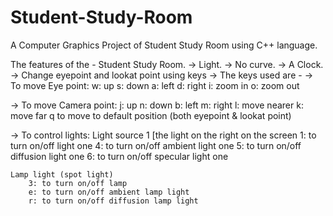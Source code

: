 # Student-Study-Room
A Computer Graphics Project of Student Study Room using C++ language.

The features of the  - Student Study Room.
-> Light.
-> No curve.
-> A Clock.
-> Change eyepoint and lookat point using keys
-> The keys used are -
-> To move Eye point:
	w: up
	s: down
	a: left
	d: right
	i: zoom in
	o: zoom out

-> To move Camera point:
	j: up
	n: down
	b: left
	m: right
	l: move nearer
	k: move far
	q to move to default position (both eyepoint & lookat point)

-> To control lights:
	Light source 1 [the light on the right on the screen
		1: to turn on/off light one
		4: to turn on/off ambient light one
		5: to turn on/off diffusion light one
		6: to turn on/off specular light one

	Lamp light (spot light)
		3: to turn on/off lamp
		e: to turn on/off ambient lamp light
		r: to turn on/off diffusion lamp light
	
